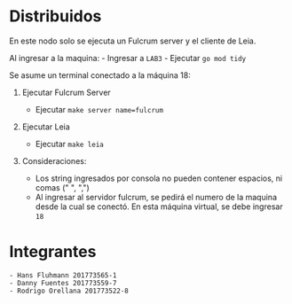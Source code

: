 # Distribuidos

En este nodo solo se ejecuta un Fulcrum server y el cliente de Leia.

Al ingresar a la maquina:
    - Ingresar a `LAB3`
    - Ejecutar `go mod tidy`

Se asume un terminal conectado a la máquina 18:

1. Ejecutar Fulcrum Server
    - Ejecutar `make server name=fulcrum`

2. Ejecutar Leia
   - Ejecutar `make leia`

3. Consideraciones:
    - Los string ingresados por consola  no pueden contener espacios, ni comas (" ", ",")
    - Al ingresar al servidor fulcrum, se pedirá el numero de la maquina desde la cual se conectó. En esta máquina virtual, se debe ingresar `18`

# Integrantes
    - Hans Fluhmann 201773565-1
    - Danny Fuentes 201773559-7
    - Rodrigo Orellana 201773522-8